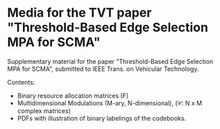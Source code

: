 # Media for the TVT paper "Threshold-Based Edge Selection MPA for SCMA"
Supplementary material for the paper "Threshold-Based Edge Selection MPA for SCMA", submitted to IEEE Trans. on Vehicular Technology.

Contents:
- Binary resource allocation matrices (F)
- Multidimensional Modulations (M-ary, N-dimensional),  ($\mathcal{C}$: N x M complex matrices)
- PDFs with illustration of binary labelings of the codebooks.
